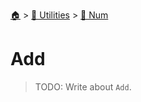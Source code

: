 <!--startTocHeader-->
[🏠](../../README.md) > [🔧 Utilities](../README.md) > [🔢 Num](README.md)
# Add
<!--endTocHeader-->

> TODO: Write about `Add`.

<!--startTocSubtopic-->
<!--endTocSubtopic-->
